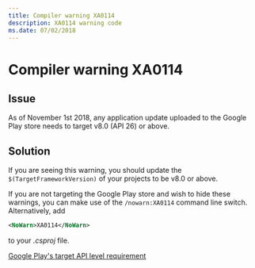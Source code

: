 ```yaml
---
title: Compiler warning XA0114
description: XA0114 warning code
ms.date: 07/02/2018
---
```

# Compiler warning XA0114

## Issue

As of November 1st 2018, any application update uploaded to the Google Play
store needs to target v8.0 (API 26) or above.

## Solution

If you are seeing this warning, you should update the
`$(TargetFrameworkVersion)` of your projects to be v8.0 or above.

If you are not targeting the Google Play store and wish to hide these
warnings, you can make use of the `/nowarn:XA0114` command line switch.
Alternatively, add

```xml
<NoWarn>XA0114</NoWarn>
```

to your *.csproj* file.

[Google Play's target API level requirement](https://developer.android.com/distribute/best-practices/develop/target-sdk)

